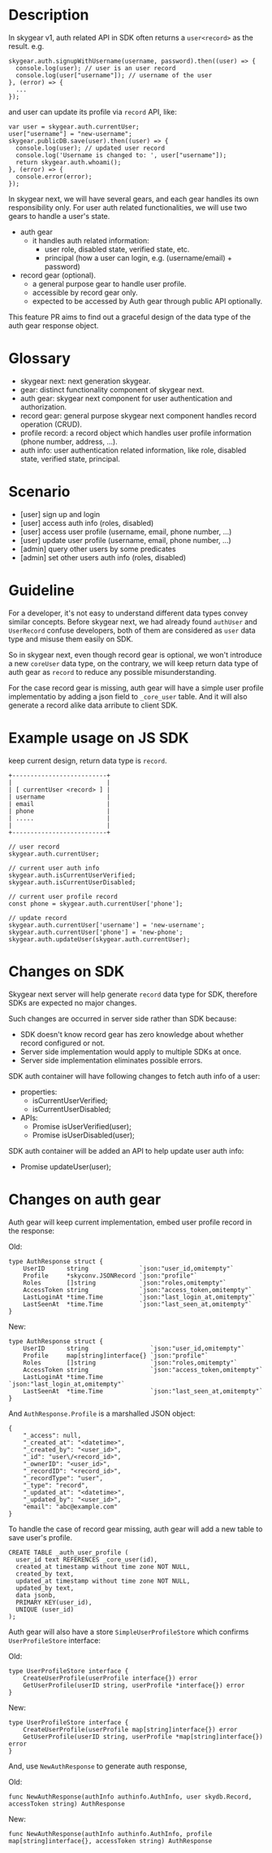 # Description

In skygear v1, auth related API in SDK often returns a `user<record>` as the result. e.g.

```
skygear.auth.signupWithUsername(username, password).then((user) => {
  console.log(user); // user is an user record
  console.log(user["username"]); // username of the user
}, (error) => {
  ...
});
```

and user can update its profile via `record` API, like:

```
var user = skygear.auth.currentUser;
user["username"] = "new-username";
skygear.publicDB.save(user).then((user) => {
  console.log(user); // updated user record
  console.log('Username is changed to: ', user["username"]);
  return skygear.auth.whoami();
}, (error) => {
  console.error(error);
});
```

In skygear next, we will have several gears, and each gear handles its own responsibility only. For user auth related functionalities, we will use two gears to handle a user's state.

- auth gear
    - it handles auth related information:
        - user role, disabled state, verified state, etc.
        - principal (how a user can login, e.g. (username/email) + password)
- record gear (optional).
    - a general purpose gear to handle user profile.
    - accessible by record gear only.
    - expected to be accessed by Auth gear through public API optionally.

This feature PR aims to find out a graceful design of the data type of the auth gear response object.

# Glossary

- skygear next: next generation skygear.
- gear: distinct functionality component of skygear next.
- auth gear: skygear next component for user authentication and authorization.
- record gear: general purpose skygear next component handles record operation (CRUD).
- profile record: a record object which handles user profile information (phone number, address, ...).
- auth info: user authentication related information, like role, disabled state, verified state, principal.


# Scenario

- [user] sign up and login
- [user] access auth info (roles, disabled)
- [user] access user profile (username, email, phone number, ...)
- [user] update user profile (username, email, phone number, ...)
- [admin] query other users by some predicates
- [admin] set other users auth info (roles, disabled)

# Guideline

For a developer, it's not easy to understand different data types convey similar concepts. Before skygear next, we had already found `authUser` and `UserRecord` confuse developers, both of them are considered as `user` data type and misuse them easily on SDK.

So in skygear next, even though record gear is optional, we won't introduce a new `coreUser` data type, on the contrary, we will keep return data type of auth gear as `record` to reduce any possible misunderstanding. 

For the case record gear is missing, auth gear will have a simple user profile implementatio by adding a json field to `_core_user` table. And it will also generate a record alike data arribute to client SDK.

# Example usage on JS SDK

keep current design, return data type is `record`.
      
```
+--------------------------+
|                          |
| [ currentUser <record> ] |
| username                 |
| email                    |
| phone                    |
| .....                    |
|                          |
+--------------------------+

// user record
skygear.auth.currentUser;

// current user auth info
skygear.auth.isCurrentUserVerified;
skygear.auth.isCurrentUserDisabled;

// current user profile record
const phone = skygear.auth.currentUser['phone'];

// update record
skygear.auth.currentUser['username'] = 'new-username';
skygear.auth.currentUser['phone'] = 'new-phone';
skygear.auth.updateUser(skygear.auth.currentUser);
```

# Changes on SDK

Skygear next server will help generate `record` data type for SDK, therefore SDKs are expected no major changes.

Such changes are occurred in server side rather than SDK because:

- SDK doesn't know record gear has zero knowledge about whether record configured or not.
- Server side implementation would apply to multiple SDKs at once.
- Server side implementation eliminates possible errors.

SDK auth container will have following changes to fetch auth info of a user:

- properties:
    - isCurrentUserVerified;
    - isCurrentUserDisabled;
- APIs:
    - Promise<Boolean> isUserVerified(user<userRecord>);
    - Promise<Boolean> isUserDisabled(user<userRecord>);

SDK auth container will be added an API to help update user auth info:

- Promise<record> updateUser(user<record>);

# Changes on auth gear

Auth gear will keep current implementation, embed user profile record in the response:

Old:

```
type AuthResponse struct {
	UserID      string              `json:"user_id,omitempty"`
	Profile     *skyconv.JSONRecord `json:"profile"`
	Roles       []string            `json:"roles,omitempty"`
	AccessToken string              `json:"access_token,omitempty"`
	LastLoginAt *time.Time          `json:"last_login_at,omitempty"`
	LastSeenAt  *time.Time          `json:"last_seen_at,omitempty"`
}
```

New:

```
type AuthResponse struct {
	UserID      string                 `json:"user_id,omitempty"`
	Profile     map[string]interface{} `json:"profile"`
	Roles       []string               `json:"roles,omitempty"`
	AccessToken string                 `json:"access_token,omitempty"`
	LastLoginAt *time.Time             `json:"last_login_at,omitempty"`
	LastSeenAt  *time.Time             `json:"last_seen_at,omitempty"`
}
```

And `AuthResponse.Profile` is a marshalled JSON object:

```
{
    "_access": null,
    "_created_at": "<datetime>",
    "_created_by": "<user_id>",
    "_id": "user\/<record_id>",
    "_ownerID": "<user_id>",
    "_recordID": "<record_id>",
    "_recordType": "user",
    "_type": "record",
    "_updated_at": "<datetime>",
    "_updated_by": "<user_id>",
    "email": "abc@example.com"
}
```

To handle the case of record gear missing, auth gear will add a new table to save user's profile.

```
CREATE TABLE _auth_user_profile (
  user_id text REFERENCES _core_user(id),
  created_at timestamp without time zone NOT NULL,
  created_by text,
  updated_at timestamp without time zone NOT NULL,
  updated_by text,
  data jsonb,
  PRIMARY KEY(user_id),
  UNIQUE (user_id)
);
```

Auth gear will also have a store `SimpleUserProfileStore` which confirms `UserProfileStore` interface:

Old:
```
type UserProfileStore interface {
	CreateUserProfile(userProfile interface{}) error
	GetUserProfile(userID string, userProfile *interface{}) error
}
```

New:
```
type UserProfileStore interface {
	CreateUserProfile(userProfile map[string]interface{}) error
	GetUserProfile(userID string, userProfile *map[string]interface{}) error
}
```

And, use `NewAuthResponse` to generate auth response,

Old:

```
func NewAuthResponse(authInfo authinfo.AuthInfo, user skydb.Record, accessToken string) AuthResponse
```

New:

```
func NewAuthResponse(authInfo authinfo.AuthInfo, profile map[string]interface{}, accessToken string) AuthResponse
```